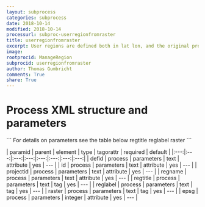 ```yaml
---
layout: subprocess
categories: subprocess
date: 2018-10-14
modified: 2018-10-14
processurl: subproc-userregionfromraster
title: userregionfromraster
excerpt: User regions are defined both in lat lon, and the original projection of the raster
image: 
rootprocid: ManageRegion
subprocid: userregionfromraster
author: Thomas Gumbricht
comments: True
share: True
---
```


<h1 class='foot-description'>Process XML structure and parameters</h1>
```
For details on parameters see the table below
<?xml version="1.0" ?>
<process>
  <!--Generated from python-->
  <userproj plotid="yourplotid" projectid="yourprojectid" siteid="yoursiteid" system="systemid" tractid="yourtractid" userid="youruserid"/>
  <period endday="DD" endmonth="MM" endyear="YYYY" seasonendday="DD" seasonendmonth="MM" seasonstartday="DD" seasonstartmonth="MM" startday="DD" startmonth="MM" startyear="YYYY" timestep="timestep"/>
  <parameters defid="txtstring" epsg="xyz" id="txtstring" projectid="txtstring" regname="txtstring">
    <regtitle>regtitle</regtitle>
    <reglabel>reglabel</reglabel>
    <raster>raster</raster>
  </parameters>
</process>
```

| paramid | parent | element | type | tagorattr | required | default |
|:---:|:---:|:---:|:---:|:---:|:---:|:---:|:---:|
| defid | process | parameters | text | attribute | yes | --- |
| id | process | parameters | text | attribute | yes | --- |
| projectid | process | parameters | text | attribute | yes | --- |
| regname | process | parameters | text | attribute | yes | --- |
| regtitle | process | parameters | text | tag | yes | --- |
| reglabel | process | parameters | text | tag | yes | --- |
| raster | process | parameters | text | tag | yes | --- |
| epsg | process | parameters | integer | attribute | yes | --- |
